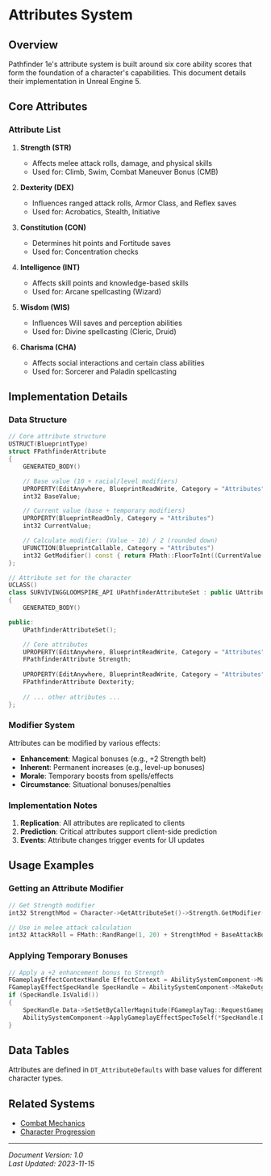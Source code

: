 # Attributes System

## Overview
Pathfinder 1e's attribute system is built around six core ability scores that form the foundation of a character's capabilities. This document details their implementation in Unreal Engine 5.

## Core Attributes

### Attribute List
1. **Strength (STR)**
   - Affects melee attack rolls, damage, and physical skills
   - Used for: Climb, Swim, Combat Maneuver Bonus (CMB)

2. **Dexterity (DEX)**
   - Influences ranged attack rolls, Armor Class, and Reflex saves
   - Used for: Acrobatics, Stealth, Initiative

3. **Constitution (CON)**
   - Determines hit points and Fortitude saves
   - Used for: Concentration checks

4. **Intelligence (INT)**
   - Affects skill points and knowledge-based skills
   - Used for: Arcane spellcasting (Wizard)

5. **Wisdom (WIS)**
   - Influences Will saves and perception abilities
   - Used for: Divine spellcasting (Cleric, Druid)

6. **Charisma (CHA)**
   - Affects social interactions and certain class abilities
   - Used for: Sorcerer and Paladin spellcasting

## Implementation Details

### Data Structure
```cpp
// Core attribute structure
USTRUCT(BlueprintType)
struct FPathfinderAttribute
{
    GENERATED_BODY()

    // Base value (10 + racial/level modifiers)
    UPROPERTY(EditAnywhere, BlueprintReadWrite, Category = "Attributes")
    int32 BaseValue;

    // Current value (base + temporary modifiers)
    UPROPERTY(BlueprintReadOnly, Category = "Attributes")
    int32 CurrentValue;

    // Calculate modifier: (Value - 10) / 2 (rounded down)
    UFUNCTION(BlueprintCallable, Category = "Attributes")
    int32 GetModifier() const { return FMath::FloorToInt((CurrentValue - 10) / 2.0f); }
};

// Attribute set for the character
UCLASS()
class SURVIVINGGLOOMSPIRE_API UPathfinderAttributeSet : public UAttributeSet
{
    GENERATED_BODY()

public:
    UPathfinderAttributeSet();

    // Core attributes
    UPROPERTY(EditAnywhere, BlueprintReadWrite, Category = "Attributes")
    FPathfinderAttribute Strength;
    
    UPROPERTY(EditAnywhere, BlueprintReadWrite, Category = "Attributes")
    FPathfinderAttribute Dexterity;
    
    // ... other attributes ...
};
```

### Modifier System
Attributes can be modified by various effects:
- **Enhancement**: Magical bonuses (e.g., +2 Strength belt)
- **Inherent**: Permanent increases (e.g., level-up bonuses)
- **Morale**: Temporary boosts from spells/effects
- **Circumstance**: Situational bonuses/penalties

### Implementation Notes
1. **Replication**: All attributes are replicated to clients
2. **Prediction**: Critical attributes support client-side prediction
3. **Events**: Attribute changes trigger events for UI updates

## Usage Examples

### Getting an Attribute Modifier
```cpp
// Get Strength modifier
int32 StrengthMod = Character->GetAttributeSet()->Strength.GetModifier();

// Use in melee attack calculation
int32 AttackRoll = FMath::RandRange(1, 20) + StrengthMod + BaseAttackBonus;
```

### Applying Temporary Bonuses
```cpp
// Apply a +2 enhancement bonus to Strength
FGameplayEffectContextHandle EffectContext = AbilitySystemComponent->MakeEffectContext();
FGameplayEffectSpecHandle SpecHandle = AbilitySystemComponent->MakeOutgoingSpec(StrengthBuffEffect, 1, EffectContext);
if (SpecHandle.IsValid())
{
    SpecHandle.Data->SetSetByCallerMagnitude(FGameplayTag::RequestGameplayTag("Set.ByCaller.Strength"), 2.0f);
    AbilitySystemComponent->ApplyGameplayEffectSpecToSelf(*SpecHandle.Data.Get());
}
```

## Data Tables
Attributes are defined in `DT_AttributeDefaults` with base values for different character types.

## Related Systems
- [Combat Mechanics](combat_mechanics.md)
- [Character Progression](character_progression.md)

---
*Document Version: 1.0*  
*Last Updated: 2023-11-15*
